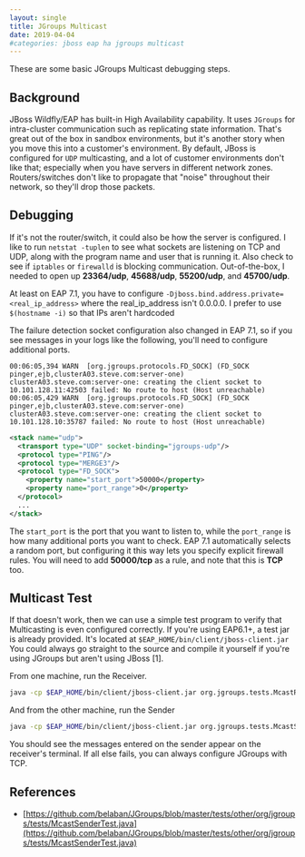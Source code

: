 ```yaml
---
layout: single
title: JGroups Multicast
date: 2019-04-04
#categories: jboss eap ha jgroups multicast
---
```


These are some basic JGroups Multicast debugging steps.

## Background

JBoss Wildfly/EAP has built-in High Availability capability.  It uses `JGroups` for intra-cluster communication such as replicating state information.  That's great out of the box in sandbox environments, but it's another story when you move this into a customer's environment.  By default, JBoss is configured for `UDP` multicasting, and a lot of customer environments don't like that; especially when you have servers in different network zones.  Routers/switches don't like to propagate that "noise" throughout their network, so they'll drop those packets.


## Debugging
If it's not the router/switch, it could also be how the server is configured.  I like to run `netstat -tuplen` to see what sockets are listening on TCP and UDP, along with the program name and user that is running it.  Also check to see if `iptables` or `firewalld` is blocking communication.  Out-of-the-box, I needed to open up **23364/udp**, **45688/udp**, **55200/udp**, and **45700/udp**.

At least on EAP 7.1, you have to configure `-Djboss.bind.address.private=<real_ip_address>` where the real_ip_address isn't 0.0.0.0.  I prefer to use `$(hostname -i)` so that IPs aren't hardcoded

The failure detection socket configuration also changed in EAP 7.1, so if you see messages in your logs like the following, you'll need to configure additional ports.

```
00:06:05,394 WARN  [org.jgroups.protocols.FD_SOCK] (FD_SOCK pinger,ejb,clusterA03.steve.com:server-one) clusterA03.steve.com:server-one: creating the client socket to 10.101.128.11:42503 failed: No route to host (Host unreachable)
00:06:05,429 WARN  [org.jgroups.protocols.FD_SOCK] (FD_SOCK pinger,ejb,clusterA03.steve.com:server-one) clusterA03.steve.com:server-one: creating the client socket to 10.101.128.10:35787 failed: No route to host (Host unreachable)
```

```xml
<stack name="udp">
  <transport type="UDP" socket-binding="jgroups-udp"/>
  <protocol type="PING"/>
  <protocol type="MERGE3"/>
  <protocol type="FD_SOCK">
    <property name="start_port">50000</property>
    <property name="port_range">0</property>
  </protocol>
  ...
</stack>
```

The `start_port` is the port that you want to listen to, while the `port_range` is how many additional ports you want to check.  EAP 7.1 automatically selects a random port, but configuring it this way lets you specify explicit firewall rules.  You will need to add **50000/tcp** as a rule, and note that this is **TCP** too.


## Multicast Test
If that doesn't work, then we can use a simple test program to verify that Multicasting is even configured correctly.  If you're using EAP6.1+, a test jar is already provided.  It's located at `$EAP_HOME/bin/client/jboss-client.jar`  You could always go straight to the source and compile it yourself if you're using JGroups but aren't using JBoss [1].

From one machine, run the Receiver.

```bash
java -cp $EAP_HOME/bin/client/jboss-client.jar org.jgroups.tests.McastReceiverTest -mcast_addr 230.11.11.11 -port 23364
```


And from the other machine, run the Sender
```bash
java -cp $EAP_HOME/bin/client/jboss-client.jar org.jgroups.tests.McastSenderTest -mcast_addr 230.11.11.11 -port 23364
```

You should see the messages entered on the sender appear on the receiver's terminal.  If all else fails, you can always configure JGroups with TCP.

## References
- [https://github.com/belaban/JGroups/blob/master/tests/other/org/jgroups/tests/McastSenderTest.java](https://github.com/belaban/JGroups/blob/master/tests/other/org/jgroups/tests/McastSenderTest.java)
